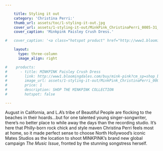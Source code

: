 ```yaml
---

    title: Styling it out
    category: 'Christina Perri:'
    thumb_url: assets/toc/1-styling-it-out.jpg
    cover_url: assets/1-styling-it-out/MinkPink_ChristinaPerri_0005-31_opt.jpeg
    cover_caption: 'Minkpink Paisley Crush Dress.'

#   cover_caption: '<a class="hotspot product" href="http://www1.bloomingdales.com/buy/mink-pink?cm_sp=shop_by_brand-_-ALL%20DESIGNERS-_-MINK%20PINK">Minkpink Paisley Crush Dress.</a>'

    layout:
      type: three-column
      image_align: right

#    products:
#      - title: MINKPINK Paisley Crush Dress
#        link: http://www1.bloomingdales.com/buy/mink-pink?cm_sp=shop_by_brand-_-ALL%20DESIGNERS-_-MINK%20PINK
#        image_url: assets/1-styling-it-out/MinkPink_ChristinaPerri_0005-31_opt.jpeg
#        price: 1
#        description: SHOP THE MINKPINK COLLECTION
#        hotspot: false

---
```


August in California, and L.A’s tribe of Beautiful People are flocking to the beaches in their hoards…but for one talented young singer-songwriter, there’s no better place to while away the days than the recording studio. It’s here that Philly-born rock chick and style maven Christina Perri feels most at home, so it made perfect sense to choose North Hollywood’s iconic Mates Studios as the location to shoot MINKPINK’s brand new global campaign <em>The Music Issue</em>, fronted by the stunning songstress herself.

